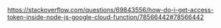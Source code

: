 https://stackoverflow.com/questions/69843556/how-do-i-get-access-token-inside-node-js-google-cloud-function/78566442#78566442
